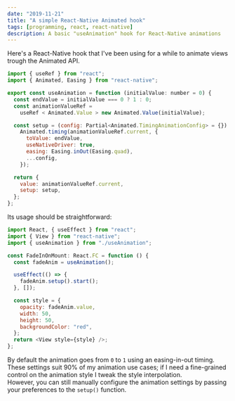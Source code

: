 ```yaml
---
date: "2019-11-21"
title: "A simple React-Native Animated hook"
tags: [programming, react, react-native]
description: A basic "useAnimation" hook for React-Native animations
---
```


Here's a React-Native hook that I've been using for a while to animate views trough the Animated API.

```js
import { useRef } from "react";
import { Animated, Easing } from "react-native";

export const useAnimation = function (initialValue: number = 0) {
  const endValue = initialValue === 0 ? 1 : 0;
  const animationValueRef =
    useRef < Animated.Value > new Animated.Value(initialValue);

  const setup = (config: Partial<Animated.TimingAnimationConfig> = {}) =>
    Animated.timing(animationValueRef.current, {
      toValue: endValue,
      useNativeDriver: true,
      easing: Easing.inOut(Easing.quad),
      ...config,
    });

  return {
    value: animationValueRef.current,
    setup: setup,
  };
};
```

Its usage should be straightforward:

```js
import React, { useEffect } from "react";
import { View } from "react-native";
import { useAnimation } from "./useAnimation";

const FadeInOnMount: React.FC = function () {
  const fadeAnim = useAnimation();

  useEffect(() => {
    fadeAnim.setup().start();
  }, []);

  const style = {
    opacity: fadeAnim.value,
    width: 50,
    height: 50,
    backgroundColor: "red",
  };
  return <View style={style} />;
};
```

By default the animation goes from `0` to `1` using an easing-in-out timing. These settings suit 90% of my animation use cases; if I need a fine-grained control on the animation style I tweak the style interpolation.  
However, you can still manually configure the animation settings by passing your preferences to the `setup()` function.
